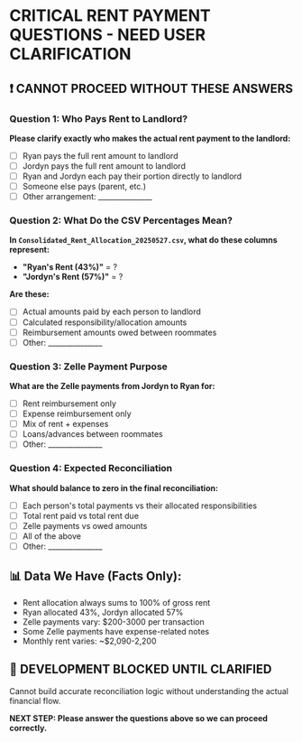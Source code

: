 # CRITICAL RENT PAYMENT QUESTIONS - NEED USER CLARIFICATION

## ❗ CANNOT PROCEED WITHOUT THESE ANSWERS

### Question 1: Who Pays Rent to Landlord?
**Please clarify exactly who makes the actual rent payment to the landlord:**
- [ ] Ryan pays the full rent amount to landlord
- [ ] Jordyn pays the full rent amount to landlord  
- [ ] Ryan and Jordyn each pay their portion directly to landlord
- [ ] Someone else pays (parent, etc.)
- [ ] Other arrangement: _______________

### Question 2: What Do the CSV Percentages Mean?
**In `Consolidated_Rent_Allocation_20250527.csv`, what do these columns represent:**

- **"Ryan's Rent (43%)"** = ?
- **"Jordyn's Rent (57%)"** = ?

**Are these:**
- [ ] Actual amounts paid by each person to landlord
- [ ] Calculated responsibility/allocation amounts
- [ ] Reimbursement amounts owed between roommates
- [ ] Other: _______________

### Question 3: Zelle Payment Purpose
**What are the Zelle payments from Jordyn to Ryan for:**
- [ ] Rent reimbursement only
- [ ] Expense reimbursement only
- [ ] Mix of rent + expenses
- [ ] Loans/advances between roommates
- [ ] Other: _______________

### Question 4: Expected Reconciliation
**What should balance to zero in the final reconciliation:**
- [ ] Each person's total payments vs their allocated responsibilities
- [ ] Total rent paid vs total rent due
- [ ] Zelle payments vs owed amounts
- [ ] All of the above
- [ ] Other: _______________

## 📊 Data We Have (Facts Only):
- Rent allocation always sums to 100% of gross rent
- Ryan allocated 43%, Jordyn allocated 57%
- Zelle payments vary: $200-3000 per transaction
- Some Zelle payments have expense-related notes
- Monthly rent varies: ~$2,090-2,200

## 🚫 DEVELOPMENT BLOCKED UNTIL CLARIFIED
Cannot build accurate reconciliation logic without understanding the actual financial flow.

**NEXT STEP: Please answer the questions above so we can proceed correctly.**
